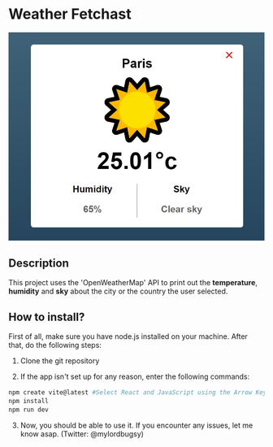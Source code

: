 # Weather Fetchast

![Image of the 'Weather Fetchast' app](src/assets/screenshot%20app.jpg)

## Description
This project uses the 'OpenWeatherMap' API to print out the **temperature**, **humidity** and **sky** about the city or the country the user selected.

## How to install?

First of all, make sure you have node.js installed on your machine. After that, do the following steps:

1. Clone the git repository

2. If the app isn't set up for any reason, enter the following commands:
```bash
npm create vite@latest #Select React and JavaScript using the Arrow Keys and Enter
npm install
npm run dev
```

3. Now, you should be able to use it. If you encounter any issues, let me know asap. (Twitter: @mylordbugsy)

